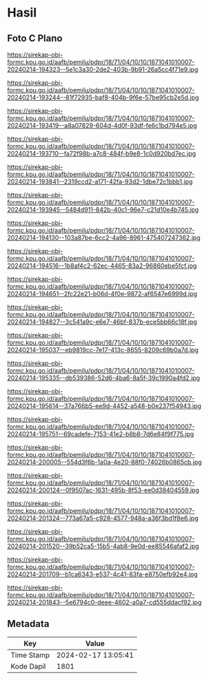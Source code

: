 # Hasil

## Foto C Plano

https://sirekap-obj-formc.kpu.go.id/aafb/pemilu/pdpr/18/71/04/10/10/1871041010007-20240214-194323--5e1c3a30-2de2-403b-9b91-26a5cc4f71e9.jpg

https://sirekap-obj-formc.kpu.go.id/aafb/pemilu/pdpr/18/71/04/10/10/1871041010007-20240214-193244--81f72935-baf8-404b-9f6e-57be95cb2e5d.jpg

https://sirekap-obj-formc.kpu.go.id/aafb/pemilu/pdpr/18/71/04/10/10/1871041010007-20240214-193419--a8a07829-604d-4d0f-93df-fe6c1bd794e5.jpg

https://sirekap-obj-formc.kpu.go.id/aafb/pemilu/pdpr/18/71/04/10/10/1871041010007-20240214-193710--fa72f98b-a7c8-484f-b9e8-1c0d920bd7ec.jpg

https://sirekap-obj-formc.kpu.go.id/aafb/pemilu/pdpr/18/71/04/10/10/1871041010007-20240214-193841--2319ccd2-a171-42fa-93d2-1dbe72c1bbb1.jpg

https://sirekap-obj-formc.kpu.go.id/aafb/pemilu/pdpr/18/71/04/10/10/1871041010007-20240214-193945--5484d911-842b-40c1-96e7-c21d10e4b745.jpg

https://sirekap-obj-formc.kpu.go.id/aafb/pemilu/pdpr/18/71/04/10/10/1871041010007-20240214-194130--103a87be-6cc2-4a96-8961-475407247362.jpg

https://sirekap-obj-formc.kpu.go.id/aafb/pemilu/pdpr/18/71/04/10/10/1871041010007-20240214-194516--1b8af4c2-62ec-4465-83a2-96860ebe5fcf.jpg

https://sirekap-obj-formc.kpu.go.id/aafb/pemilu/pdpr/18/71/04/10/10/1871041010007-20240214-194651--2fc22e21-b06d-4f0e-9872-af6547e6999d.jpg

https://sirekap-obj-formc.kpu.go.id/aafb/pemilu/pdpr/18/71/04/10/10/1871041010007-20240214-194827--3c541a9c-e6e7-46bf-837b-ece5bb66c18f.jpg

https://sirekap-obj-formc.kpu.go.id/aafb/pemilu/pdpr/18/71/04/10/10/1871041010007-20240214-195037--eb9819cc-7e17-413c-8655-8209c69b0a7d.jpg

https://sirekap-obj-formc.kpu.go.id/aafb/pemilu/pdpr/18/71/04/10/10/1871041010007-20240214-195335--db539386-52d6-4ba6-8a5f-39c1990a4fd2.jpg

https://sirekap-obj-formc.kpu.go.id/aafb/pemilu/pdpr/18/71/04/10/10/1871041010007-20240214-195614--37a766b5-ee9d-4452-a548-b0e237f54943.jpg

https://sirekap-obj-formc.kpu.go.id/aafb/pemilu/pdpr/18/71/04/10/10/1871041010007-20240214-195751--69cadefe-7153-41e2-b8b8-7d6e84f9f775.jpg

https://sirekap-obj-formc.kpu.go.id/aafb/pemilu/pdpr/18/71/04/10/10/1871041010007-20240214-200005--554d3f6b-1a0a-4e20-88f0-74026b0865cb.jpg

https://sirekap-obj-formc.kpu.go.id/aafb/pemilu/pdpr/18/71/04/10/10/1871041010007-20240214-200124--0f9507ac-1631-495b-8f53-ee0d38404559.jpg

https://sirekap-obj-formc.kpu.go.id/aafb/pemilu/pdpr/18/71/04/10/10/1871041010007-20240214-201324--773a67a5-c928-4577-948a-a36f3bd1f8e6.jpg

https://sirekap-obj-formc.kpu.go.id/aafb/pemilu/pdpr/18/71/04/10/10/1871041010007-20240214-201520--39b52ca5-15b5-4ab8-9e0d-ee85546afaf2.jpg

https://sirekap-obj-formc.kpu.go.id/aafb/pemilu/pdpr/18/71/04/10/10/1871041010007-20240214-201709--b1ca6343-e537-4c41-83fa-e8750efb92e4.jpg

https://sirekap-obj-formc.kpu.go.id/aafb/pemilu/pdpr/18/71/04/10/10/1871041010007-20240214-201843--5e6794c0-deee-4602-a0a7-cd555ddacf92.jpg


## Metadata

| Key        | Value               |
| ---------- | ------------------- |
| Time Stamp | 2024-02-17 13:05:41 |
| Kode Dapil | 1801                |



